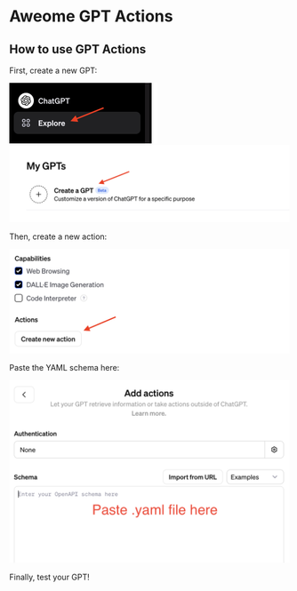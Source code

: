 # Aweome GPT Actions

## How to use GPT Actions

First, create a new GPT:

<img src="./tutorial/1.png" alt="1" style="zoom:50%;" />

<img src="./tutorial/2.png" alt="2" style="zoom:50%;" />

Then, create a new action:

<img src="./tutorial/3.png" alt="3" style="zoom:50%;" />

Paste the YAML schema here:

<img src="./tutorial/4.png" alt="4" style="zoom:50%;" />

Finally, test your GPT!


